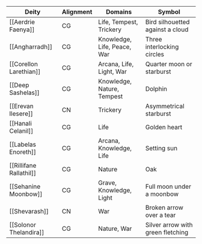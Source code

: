 
| Deity                   | Alignment | Domains                     | Symbol                            |
| ----------------------- | --------- | --------------------------- | --------------------------------- |
| [[Aerdrie Faenya]]      | CG        | Life, Tempest, Trickery     | Bird silhouetted against a cloud  |
| [[Angharradh]]          | CG        | Knowledge, Life, Peace, War | Three interlocking circles        |
| [[Corellon Larethian]]  | CG        | Arcana, Life, Light, War    | Quarter moon or starburst         |
| [[Deep Sashelas]]       | CG        | Knowledge, Nature, Tempest  | Dolphin                           |
| [[Erevan Ilesere]]      | CN        | Trickery                    | Asymmetrical starburst            |
| [[Hanali Celanil]]      | CG        | Life                        | Golden heart                      |
| [[Labelas Enoreth]]     | CG        | Arcana, Knowledge, Life     | Setting sun                       |
| [[Rillifane Rallathil]] | CG        | Nature                      | Oak                               |
| [[Sehanine Moonbow]]    | CG        | Grave, Knowledge, Light     | Full moon under a moonbow         |
| [[Shevarash]]           | CN        | War                         | Broken arrow over a tear          |
| [[Solonor Thelandira]]  | CG        | Nature, War                 | Silver arrow with green fletching |
